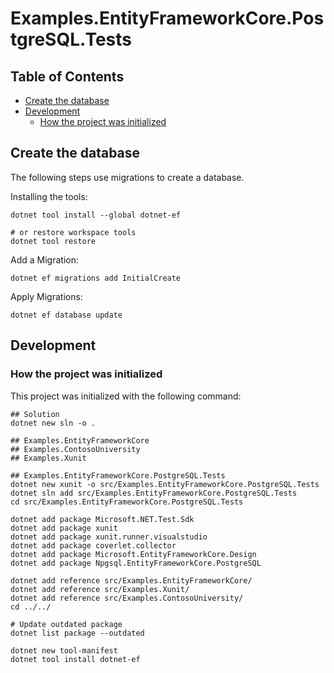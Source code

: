 # Examples.EntityFrameworkCore.PostgreSQL.Tests

## Table of Contents <!-- omit in toc -->

- [Create the database](#create-the-database)
- [Development](#development)
  - [How the project was initialized](#how-the-project-was-initialized)

## Create the database

The following steps use migrations to create a database.

Installing the tools:

```shell
dotnet tool install --global dotnet-ef

# or restore workspace tools
dotnet tool restore
```

Add a Migration:

```shell
dotnet ef migrations add InitialCreate
```

Apply Migrations:

```shell
dotnet ef database update
```

## Development

### How the project was initialized

This project was initialized with the following command:

```shell
## Solution
dotnet new sln -o .

## Examples.EntityFrameworkCore
## Examples.ContosoUniversity
## Examples.Xunit

## Examples.EntityFrameworkCore.PostgreSQL.Tests
dotnet new xunit -o src/Examples.EntityFrameworkCore.PostgreSQL.Tests
dotnet sln add src/Examples.EntityFrameworkCore.PostgreSQL.Tests
cd src/Examples.EntityFrameworkCore.PostgreSQL.Tests

dotnet add package Microsoft.NET.Test.Sdk
dotnet add package xunit
dotnet add package xunit.runner.visualstudio
dotnet add package coverlet.collector
dotnet add package Microsoft.EntityFrameworkCore.Design
dotnet add package Npgsql.EntityFrameworkCore.PostgreSQL

dotnet add reference src/Examples.EntityFrameworkCore/
dotnet add reference src/Examples.Xunit/
dotnet add reference src/Examples.ContosoUniversity/
cd ../../

# Update outdated package
dotnet list package --outdated

dotnet new tool-manifest
dotnet tool install dotnet-ef
```
